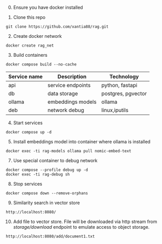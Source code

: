 0. Ensure you have docker installed

1. Clone this repo

```
git clone https://github.com/xantia88/rag.git
```

2. Create docker network

```
docker create rag_net
```

3. Build containers

```
docker compose build --no-cache
```

|Service name|Description|Technology|
|-|-|-|
|api|service endpoints|python, fastapi|
|db|data storage|postgres, pgvector|
|ollama|embeddings models|ollama|
|deb|network debug|linux,iputils|

4. Start services

```
docker compose up -d
```

5. Install embeddings model into container where ollama is installed

```
docker exec -ti rag-models ollama pull nomic-embed-text
```

7. Use special container to debug network

```
docker compose --profile debug up -d
docker exec -ti rag-debug sh
```

8. Stop services

```
docker compose down --remove-orphans
```

9. Similarity search in vector store

```
http://localhost:8080/
```

10. Add file to vector store. File will be downloaded via http stream from *storage/download* endpoint to emulate access to object storage.

```
http://localhost:8080/add/document1.txt
```

